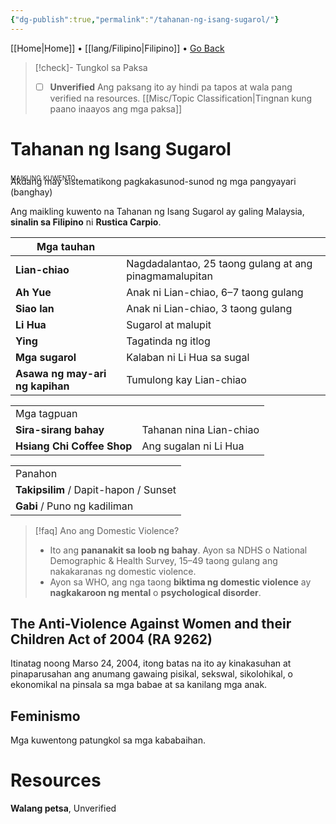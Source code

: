 ```yaml
---
{"dg-publish":true,"permalink":"/tahanan-ng-isang-sugarol/"}
---
```



[[Home\|Home]] • [[lang/Filipino\|Filipino]] • <a href="javascript:history.back()">Go Back</a>

>[!check]- Tungkol sa Paksa
>- [ ] **Unverified**
>Ang paksang ito ay hindi pa tapos at wala pang verified na resources.
>[[Misc/Topic Classification\|Tingnan kung paano inaayos ang mga paksa]]

# Tahanan ng Isang Sugarol

<div style="font-variant: small-caps; margin-bottom: -24px;">maikling kuwento</div>

Akdang may sistematikong pagkakasunod-sunod ng mga pangyayari (banghay)

Ang maikling kuwento na Tahanan ng Isang Sugarol ay galing Malaysia, **sinalin sa Filipino** ni **Rustica Carpio**.

| Mga tauhan                      |                                                        |
| ------------------------------- | ------------------------------------------------------ |
| **Lian-chiao**                  | Nagdadalantao, 25 taong gulang at ang pinagmamalupitan |
| **Ah Yue**                      | Anak ni Lian-chiao, 6–7 taong gulang                   |
| **Siao  lan**                   | Anak ni Lian-chiao, 3 taong gulang                     |
| **Li Hua**                      | Sugarol at malupit                                     |
| **Ying**                        | Tagatinda ng itlog                                     |
| **Mga sugarol**                 | Kalaban ni Li Hua sa sugal                             |
| **Asawa ng may-ari ng kapihan** | Tumulong kay Lian-chiao                                |

|                            |                         |
| -------------------------- | ----------------------- |
| Mga tagpuan                |                         |
| **Sira-sirang bahay**      | Tahanan nina Lian-chiao |
| **Hsiang Chi Coffee Shop** | Ang sugalan ni Li Hua   |

|                                       |
| ------------------------------------- |
| Panahon                               |
| **Takipsilim** / Dapit-hapon / Sunset |
| **Gabi** / Puno ng kadiliman          |

>[!faq] Ano ang Domestic Violence?
>- Ito ang **pananakit sa loob ng bahay**. Ayon sa NDHS o National Demographic & Health Survey, 15–49 taong gulang ang nakakaranas ng domestic violence.
>- Ayon sa WHO, ang nga taong **biktima ng domestic violence** ay **nagkakaroon ng mental** o **psychological disorder**.


## The Anti-Violence Against Women and their Children Act of 2004 (RA 9262)
Itinatag noong Marso 24, 2004, itong batas na ito ay kinakasuhan at pinaparusahan ang anumang gawaing pisikal, sekswal, sikolohikal, o ekonomikal na pinsala sa mga babae at sa kanilang mga anak.

## Feminismo
Mga kuwentong patungkol sa mga kababaihan.

# Resources
**Walang petsa**, Unverified

